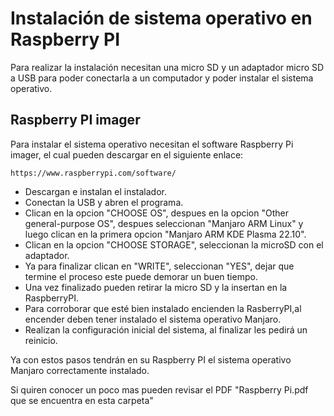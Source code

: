 # Instalación de sistema operativo en Raspberry PI

Para realizar la instalación necesitan una micro SD y un adaptador micro SD a USB para poder conectarla a un computador y poder instalar el sistema operativo.

## Raspberry PI imager

Para instalar el sistema operativo necesitan el software Raspberry Pi imager, el cual pueden descargar en el siguiente enlace:
````
https://www.raspberrypi.com/software/
````
+ Descargan e instalan el instalador.
+ Conectan la USB y abren el programa.
+ Clican en la opcion "CHOOSE OS", despues en la opcion "Other general-purpose OS", despues seleccionan "Manjaro ARM Linux" y luego clican en la primera opcion "Manjaro ARM KDE Plasma 22.10".
+ Clican en la opcion "CHOOSE STORAGE", seleccionan la microSD con el adaptador.
+ Ya para finalizar clican en "WRITE", seleccionan "YES", dejar que termine el proceso este puede demorar un buen tiempo.
+ Una vez finalizado pueden retirar la micro SD y la insertan en la RaspberryPI.
+ Para corroborar que esté bien instalado encienden la RasberryPI,al encender deben tener instalado el sistema operativo Manjaro.
+ Realizan la configuración inicial del sistema, al finalizar les pedirá un reinicio.

Ya con estos pasos tendrán en su Raspberry PI el sistema operativo Manjaro correctamente instalado.

Si quiren conocer un poco mas pueden revisar el PDF "Raspberry Pi.pdf que se encuentra en esta carpeta"
